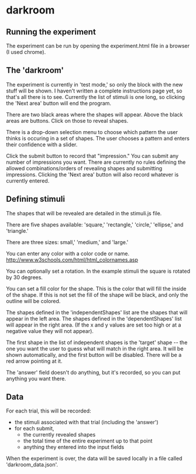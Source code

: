 # darkroom

## Running the experiment
The experiment can be run by opening the experiment.html file in a browser (I used chrome).

## The 'darkroom'
The experiment is currently in 'test mode,' so only the block with the new stuff will be shown.  I haven't written a complete instructions page yet, so that's all there is to see.
Currently the list of stimuli is one long, so clicking the 'Next area' button will end the program.

There are two black areas where the shapes will appear.  Above the black areas are buttons.  Click on those to reveal shapes.

There is a drop-down selection menu to choose which pattern the user thinks is occuring in a set of shapes.  The user chooses a pattern and enters their confidence with a slider.

Click the submit button to record that "impression."
You can submit any number of impressions you want.  There are currently no rules defining the allowed combinations/orders of revealing shapes and submitting impressions.
Clicking the 'Next area' button will also record whatever is currently entered.

## Defining stimuli
The shapes that will be revealed are detailed in the stimuli.js file.

There are five shapes available: 'square,' 'rectangle,' 'circle,' 'ellipse,' and 'triangle.'

There are three sizes: small,' 'medium,' and 'large.'

You can enter any color with a color code or name.
http://www.w3schools.com/html/html_colornames.asp

You can optionally set a rotation.  In the example stimuli the square is rotated by 30 degrees.

You can set a fill color for the shape.  This is the color that will fill the inside of the shape.  If this is not set the fill of the shape will be black, and only the outline will be colored.

The shapes defined in the 'independentShapes' list are the shapes that will appear in the left area.  The shapes defined in the 'dependentShapes' list will appear in the right area.  (If the x and y values are set too high or at a negative value they will not appear).

The first shape in the list of independent shapes is the 'target' shape -- the one you want the user to guess what will match in the right area.  It will be shown automatically, and the first button will be disabled.  There will be a red arrow pointing at it.

The 'answer' field doesn't do anything, but it's recorded, so you can put anything you want there.

## Data
For each trial, this will be recorded:
- the stimuli associated with that trial (including the 'answer')
- for each submit,
	- the currently revealed shapes
	- the total time of the entire experiment up to that point
	- anything they entered into the input fields

When the experiment is over, the data will be saved locally in a file called 'darkroom_data.json'.